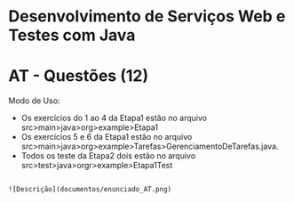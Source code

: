# Desenvolvimento de Serviços Web e Testes com Java
# AT - Questões (12)
Modo de Uso:
- Os exercícios do 1 ao 4 da Etapa1 estão no arquivo src>main>java>org>example>Etapa1
- Os exercícios 5 e 6 da Etapa1 estão no arquivo src>main>java>org>example>Tarefas>GerenciamentoDeTarefas.java.
- Todos os teste da Etapa2 dois estão no arquivo src>test>java>orgr>example>Etapa1Test
~~~~- Os Exercicios da Etapa3 estão no arquivo src>main>java>org>example>Etapa3 e para rodar eles você deve iniciar o servidor primeiro em Main.java

![Descrição](documentos/enunciado_AT.png)